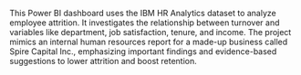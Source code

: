 This Power BI dashboard uses the IBM HR Analytics dataset to analyze employee attrition. It investigates the relationship between turnover and variables like department, job satisfaction, tenure, and income. The project mimics an internal human resources report for a made-up business called Spire Capital Inc., emphasizing important findings and evidence-based suggestions to lower attrition and boost retention.
